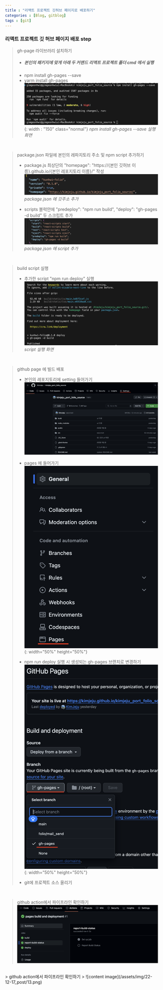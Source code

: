 ```yaml
---
title : "리액트 프로젝트 깃허브 페이지로 배포하기"
categories : [Blog, gitblog]
tags : [git]
---
```


### 리액트 프로젝트 깃 허브 페이지 배포 step

> gh-page 라이브러리 설치하기
> - ##### 본인의 패키지에 맞게 아래 두 커맨드 리액트 프로젝트 폴더 cmd 에서 실행 
> - npm install gh-pages --save
> - yarm install gh-pages 
![content image](/assets/img/22-12-17_post/2.png){: width : "150" class="normal"}
*npm install gh-pages --save 실행화면*


<br/>

> package.json 파일에 본인의 레파지토리 주소 및 npm script 추가하기
> - package.js 최상단의   "homepage": "https://{본인 깃허브 이름}.github.io/{본인 레포지토리 이름}/" 작성
> ![content image](/assets/img/22-12-17_post/9.png)
*package.json 에 깃주소 추가*
>
> - scripts 블럭안에 "predeploy": "npm run build", "deploy": "gh-pages -d build" 두 스크립트 추가
> ![content image](/assets/img/22-12-17_post/3.png)
*package.json 에 script 추가*

<br/>

> build script 실행
> - 추가한 script "npm run deploy" 실행
> ![content image](/assets/img/22-12-17_post/7.png)
*script 실행 화면*

<br/>

> github page 에 빌드 배포 
> - 본인의 레포지토리에 setting 들어가기
> ![content image](/assets/img/22-12-17_post/10.png)
>
> - pages 에 들어가기
> ![content image](/assets/img/22-12-17_post/11.png){: width="50%" height="50%"}
> 
> - npm run deploy 실행 시 생성되는 gh-pages 브랜치로 변경하기
> ![content image](/assets/img/22-12-17_post/12.png){: width="50%" height="50%"}
>
> - git에 프로젝트 소스 올리기

<br/>

> github action에서 파이프라인 확인하기
> ![content image](/assets/img/22-12-17_post/5.png)

<br/>
> github action에서 파이프라인 확인하기
> ![content image](/assets/img/22-12-17_post/13.png)










